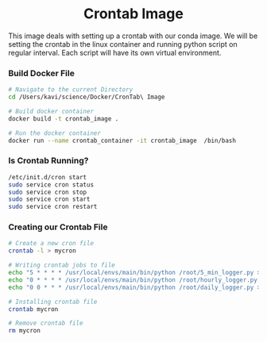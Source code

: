 # <center> Crontab Image

This image deals with setting up a crontab with our conda image. We will be setting the crontab in the linux container and running python script on regular interval. Each script will have its own virtual environment.

### Build Docker File

```bash
# Navigate to the current Directory
cd /Users/kavi/science/Docker/CronTab\ Image

# Build docker container
docker build -t crontab_image .

# Run the docker container
docker run --name crontab_container -it crontab_image  /bin/bash
```

### Is Crontab Running?

```bash
/etc/init.d/cron start
sudo service cron status
sudo service cron stop
sudo service cron start
sudo service cron restart
```

### Creating our Crontab File

```bash
# Create a new cron file
crontab -l > mycron

# Writing crontab jobs to file
echo "5 * * * * /usr/local/envs/main/bin/python /root/5_min_logger.py > /root/5_min_logger.log 2>&" >> mycron
echo "0 * * * * /usr/local/envs/main/bin/python /root/hourly_logger.py > /root/hourly_logger.log 2>&" >> mycron
echo "0 0 * * * /usr/local/envs/main/bin/python /root/daily_logger.py > /root/daily_logger.log 2>&" >> mycron

# Installing crontab file
crontab mycron

# Remove crontab file
rm mycron
```
